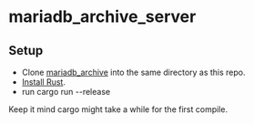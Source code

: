 # mariadb_archive_server

## Setup
- Clone [mariadb_archive](https://github.com/icerath/mariadb_archive) into the same directory as this repo.
- [Install Rust](https://www.rust-lang.org/tools/install).
- run cargo run --release

Keep it mind cargo might take a while for the first compile.